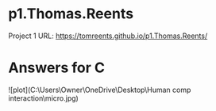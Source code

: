 # p1.Thomas.Reents

Project 1 URL: https://tomreents.github.io/p1.Thomas.Reents/

# Answers for C

![plot](C:\Users\Owner\OneDrive\Desktop\Human comp interaction\micro.jpg)


